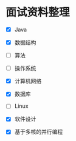 # 面试资料整理

- [x] Java
- [x] 数据结构
- [ ] 算法
- [ ] 操作系统
- [x] 计算机网络
- [x] 数据库
- [ ] Linux
- [x] 软件设计
- [x] 基于多核的并行编程

